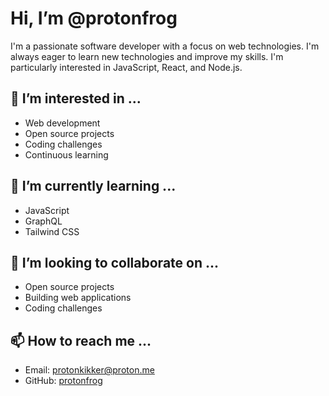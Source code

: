 # Hi, I’m @protonfrog

I'm a passionate software developer with a focus on web technologies. I'm always eager to learn new technologies and improve my skills. I'm particularly interested in JavaScript, React, and Node.js.
## 👀 I’m interested in ...

- Web development
- Open source projects
- Coding challenges
- Continuous learning
## 🌱 I’m currently learning ...

- JavaScript
- GraphQL
- Tailwind CSS
## 💞️ I’m looking to collaborate on ...

- Open source projects
- Building web applications
- Coding challenges
## 📫 How to reach me ...

- Email: protonkikker@proton.me
- GitHub: [protonfrog](https://github.com/protonfrog)
